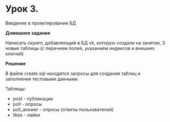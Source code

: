 # Урок 3.
Введение в проектирование БД 

**Домашнее задание**

Написать cкрипт, добавляющий в БД vk, которую создали на занятии, 3 новые таблицы (с перечнем полей, указанием индексов и внешних ключей) 

**Решение**

В файле create.sql находятся запросы для создания таблиц и заполнения тестовыми данными.

Таблицы:
- post - публикации
- poll - опросы
- poll_answer - опросы (ответы пользователей)
- likes - лайки
